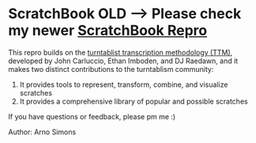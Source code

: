 # ScratchBook OLD --> Please check my newer <a href="https://scratchbook.pythonanywhere.com/" target="_blank">ScratchBook Repro</a>

This repro builds on the <a href="https://www.ttm-dj.com/" target="_blank">turntablist transcription methodology (TTM)</a>, developed by John Carluccio, Ethan Imboden, and DJ Raedawn, and it makes two distinct contributions to the turntablism community:

1) It provides tools to represent, transform, combine, and visualize scratches 
2) It provides a comprehensive library of popular and possible scratches

If you have questions or feedback, please pm me :)

Author: Arno Simons

